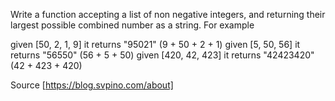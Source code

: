 Write a function accepting a list of non negative integers, and returning their largest possible combined number as a string. For example

given [50, 2, 1, 9]  it returns "95021"    (9 + 50 + 2 + 1)
given [5, 50, 56]    it returns "56550"    (56 + 5 + 50)
given [420, 42, 423] it returns "42423420" (42 + 423 + 420)

Source [https://blog.svpino.com/about]